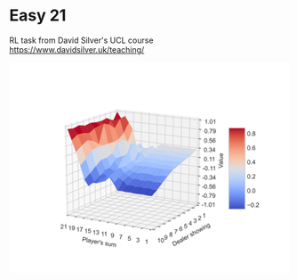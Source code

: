 # Easy 21

RL task from David Silver's UCL course https://www.davidsilver.uk/teaching/

![](imgs/MC_optimal_value_function.svg)
